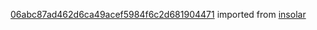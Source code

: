 [06abc87ad462d6ca49acef5984f6c2d681904471](https://github.com/insolar/insolar/commit/06abc87ad462d6ca49acef5984f6c2d681904471) imported from [insolar](https://github.com/insolar/insolar)
